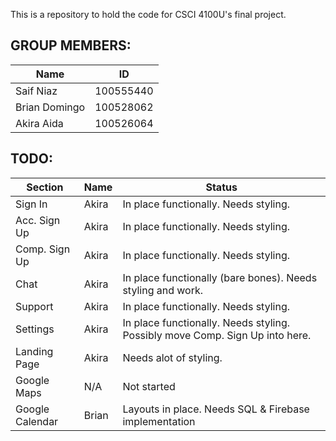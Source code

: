 This is a repository to hold the code for CSCI 4100U's final project.

## GROUP MEMBERS:

| Name | ID |
|---|---|
| Saif Niaz | 100555440 |
| Brian Domingo | 100528062 |
| Akira Aida | 100526064 |


## TODO:

| Section | Name | Status
|---|---|---|
| Sign In | Akira | In place functionally. Needs styling.
| Acc. Sign Up | Akira | In place functionally. Needs styling.
| Comp. Sign Up | Akira | In place functionally. Needs styling.
| Chat | Akira | In place functionally (bare bones). Needs styling and work.
| Support | Akira | In place functionally. Needs styling.
| Settings | Akira | In place functionally. Needs styling. Possibly move Comp. Sign Up into here.
| Landing Page | Akira | Needs alot of styling.
| Google Maps | N/A | Not started
| Google Calendar | Brian | Layouts in place. Needs SQL & Firebase implementation
